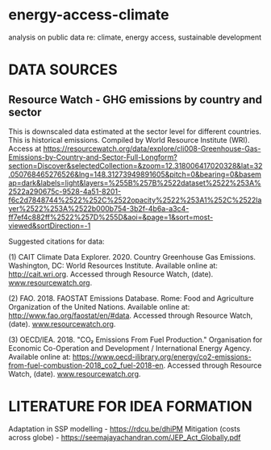 # energy-access-climate
analysis on public data re: climate, energy access, sustainable development


# DATA SOURCES

## Resource Watch - GHG emissions by country and sector
This is downscaled data estimated at the sector level for different countries. This is historical emissions. Compiled by World Resource Institute (WRI). Access at https://resourcewatch.org/data/explore/cli008-Greenhouse-Gas-Emissions-by-Country-and-Sector-Full-Longform?section=Discover&selectedCollection=&zoom=12.318006417020328&lat=32.050768465276526&lng=148.31273949891605&pitch=0&bearing=0&basemap=dark&labels=light&layers=%255B%257B%2522dataset%2522%253A%2522a290675c-9528-4a51-8201-f6c2d7848744%2522%252C%2522opacity%2522%253A1%252C%2522layer%2522%253A%2522b000b754-3b2f-4b6a-a3c4-ff7ef4c882ff%2522%257D%255D&aoi=&page=1&sort=most-viewed&sortDirection=-1

Suggested citations for data: 

(1) CAIT Climate Data Explorer. 2020. Country Greenhouse Gas Emissions. Washington, DC: World Resources Institute. Available online at: http://cait.wri.org. Accessed through Resource Watch, (date). www.resourcewatch.org.

(2) FAO. 2018. FAOSTAT Emissions Database. Rome: Food and Agriculture Organization of the United Nations. Available online at: http://www.fao.org/faostat/en/#data. Accessed through Resource Watch, (date). www.resourcewatch.org.

(3) OECD/IEA. 2018. "CO₂ Emissions From Fuel Production." Organisation for Economic Co-Operation and Development / International Energy Agency. Available online at: https://www.oecd-ilibrary.org/energy/co2-emissions-from-fuel-combustion-2018_co2_fuel-2018-en. Accessed through Resource Watch, (date). www.resourcewatch.org.



# LITERATURE FOR IDEA FORMATION 

Adaptation in SSP modelling - https://rdcu.be/dhiPM
Mitigation (costs across globe) - https://seemajayachandran.com/JEP_Act_Globally.pdf 


